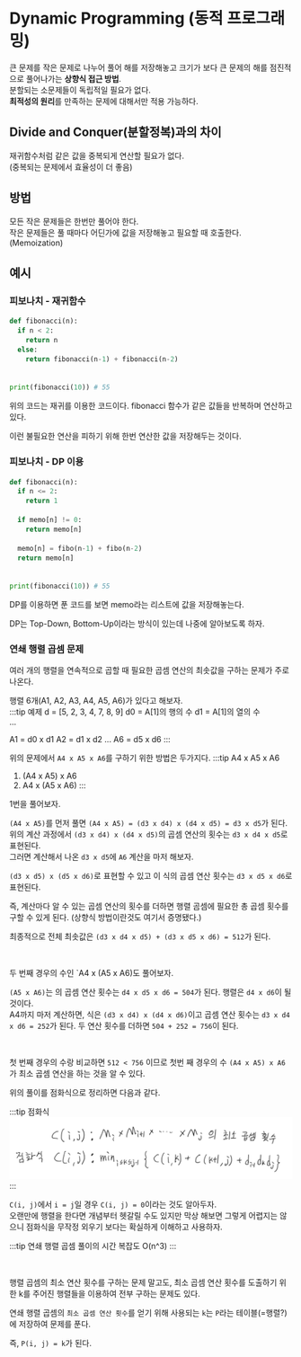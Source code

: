 # Dynamic Programming (동적 프로그래밍)

큰 문제를 작은 문제로 나누어 풀어 해를 저장해놓고 크기가 보다 큰 문제의 해를 점진적으로 풀어나가는 **상향식 접근 방법**.     
분할되는 소문제들이 독립적일 필요가 없다.  
**최적성의 원리**를 만족하는 문제에 대해서만 적용 가능하다.

## Divide and Conquer(분할정복)과의 차이

재귀함수처럼 같은 값을 중복되게 연산할 필요가 없다.  
(중복되는 문제에서 효율성이 더 좋음)

## 방법

모든 작은 문제들은 한번만 풀어야 한다.  
작은 문제들은 풀 때마다 어딘가에 값을 저장해놓고 필요할 때 호출한다. (Memoization)

## 예시

### 피보나치 - 재귀함수

```python
def fibonacci(n):
  if n < 2:
    return n
  else:
    return fibonacci(n-1) + fibonacci(n-2)


print(fibonacci(10)) # 55
```

위의 코드는 재귀를 이용한 코드이다. fibonacci 함수가 같은 값들을 반복하며 연산하고 있다.

이런 불필요한 연산을 피하기 위해 한번 연산한 값을 저장해두는 것이다.

### 피보나치 - DP 이용

```python
def fibonacci(n):
  if n <= 2:
    return 1

  if memo[n] != 0:
    return memo[n]

  memo[n] = fibo(n-1) + fibo(n-2)
  return memo[n]


print(fibonacci(10)) # 55
```

DP를 이용하면 푼 코드를 보면 memo라는 리스트에 값을 저장해놓는다.

DP는 Top-Down, Bottom-Up이라는 방식이 있는데 나중에 알아보도록 하자.


### 연쇄 행렬 곱셈 문제

여러 개의 행렬을 연속적으로 곱할 때 필요한 곱셈 연산의 최솟값을 구하는 문제가 주로 나온다.  

행렬 6개(A1, A2, A3, A4, A5, A6)가 있다고 해보자.  
:::tip 예제
d = [5, 2, 3, 4, 7, 8, 9]
d0 = A[1]의 행의 수
d1 = A[1]의 열의 수  
...  


A1 = d0 x d1
A2 = d1 x d2
...
A6 = d5 x d6
:::

위의 문제에서 `A4 x A5 x A6`를 구하기 위한 방법은 두가지다.
:::tip A4 x A5 x A6
1. (A4 x A5) x A6
2. A4 x (A5 x A6)
:::

1번을 풀어보자.  

`(A4 x A5)`를 먼저 풀면 `(A4 x A5) = (d3 x d4) x (d4 x d5) = d3 x d5`가 된다.  
위의 계산 과정에서 `(d3 x d4) x (d4 x d5)`의 곱셈 연산의 횟수는 `d3 x d4 x d5`로 표현된다.  
그러면 계산해서 나온 `d3 x d5`에  `A6` 계산을 마저 해보자.  

`(d3 x d5) x (d5 x d6)`로 표현할 수 있고 이 식의 곱셈 연산 횟수는 `d3 x d5 x d6`로 표현된다.  

즉, 계산마다 알 수 있는 곱셈 연산의 횟수를 더하면 행렬 곰셈에 필요한 총 곱셈 횟수를 구할 수 있게 된다. (상향식 방법이란것도 여기서 증명됐다.)  

최종적으로 전체 최솟값은 `(d3 x d4 x d5) + (d3 x d5 x d6) = 512`가 된다.  

<br>

두 번째 경우의 수인 `A4 x (A5 x A6)도 풀어보자.  

`(A5 x A6)`는 의 곱셈 연산 횟수는 `d4 x d5 x d6 = 504`가 된다. 행렬은 `d4 x d6`이 될 것이다.  
A4까지 마저 계산하면, 식은 `(d3 x d4) x (d4 x d6)`이고 곱셈 연산 횟수는 `d3 x d4 x d6 = 252`가 된다.
두 연산 횟수를 더하면 `504 + 252 = 756`이 된다.  

<br>

첫 번째 경우의 수랑 비교하면 `512 < 756` 이므로 첫번 째 경우의 수 `(A4 x A5) x A6`가 최소 곱셈 연산을 하는 것을 알 수 있다.  

위의 풀이를 점화식으로 정리하면 다음과 같다.  

:::tip 점화식
![연쇄행렬곱셈-점화식](/images/TIL/CS-Algorithm/연쇄행렬곱셈-점화식.jpg)
:::

`C(i, j)`에서 `i = j`일 경우 `C(i, j) = 0`이라는 것도 알아두자.  
오랜만에 행렬을 한다면 개념부터 헷갈릴 수도 있지만 막상 해보면 그렇게 어렵지는 않으니 점화식을 무작정 외우기 보다는 확실하게 이해하고 사용하자.  

:::tip 연쇄 행렬 곱셈 풀이의 시간 복잡도
O(n^3)
:::

<br>

행렬 곱셈의 최소 연산 횟수를 구하는 문제 말고도, 최소 곱셈 연산 횟수를 도출하기 위한 k를 주어진 행렬들을 이용하여 전부 구하는 문제도 있다.  

연쇄 행렬 곱셈의 `최소 곱셈 연산 횟수`를 얻기 위해 사용되는 `k`는 `P`라는 테이블(=행렬?)에 저장하여 문제를 푼다.  

즉, `P(i, j) = k`가 된다.  
